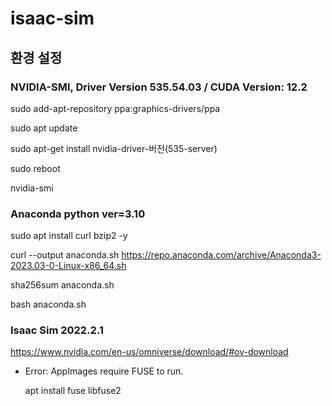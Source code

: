 # isaac-sim

## 환경 설정

### NVIDIA-SMI, Driver Version 535.54.03 / CUDA Version: 12.2

  sudo add-apt-repository ppa:graphics-drivers/ppa  
  
  sudo apt update  
  
  sudo apt-get install nvidia-driver-버전(535-server)  
  
  sudo reboot  
  
  nvidia-smi  

### Anaconda python ver=3.10
 
  sudo apt install curl bzip2 -y  
  
  curl --output anaconda.sh https://repo.anaconda.com/archive/Anaconda3-2023.03-0-Linux-x86_64.sh  
  
  sha256sum anaconda.sh  
  
  bash anaconda.sh  

### Isaac Sim 2022.2.1
<https://www.nvidia.com/en-us/omniverse/download/#ov-download>

- Error: AppImages require FUSE to run.

  apt install fuse libfuse2


